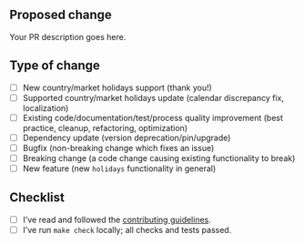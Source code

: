 <!--
  Thanks for contributing to holidays!
-->

## Proposed change

<!--
  Describe the big picture of your changes.
  Don't forget to link your PR to an existing issue if any.
-->

Your PR description goes here.

## Type of change

<!--
  Type of change you want to introduce. Please, check one (1) box only!
  If your PR requires multiple boxes to be checked, most likely it needs to
  be split into multiple PRs.
-->

- [ ] New country/market holidays support (thank you!)
- [ ] Supported country/market holidays update (calendar discrepancy fix, localization)
- [ ] Existing code/documentation/test/process quality improvement (best practice, cleanup, refactoring, optimization)
- [ ] Dependency update (version deprecation/pin/upgrade)
- [ ] Bugfix (non-breaking change which fixes an issue)
- [ ] Breaking change (a code change causing existing functionality to break)
- [ ] New feature (new `holidays` functionality in general)

## Checklist

<!--
  Put an `x` in the boxes that apply. You can change them after PR is created.
-->

- [ ] I've read and followed the [contributing guidelines](https://github.com/vacanza/holidays/blob/dev/CONTRIBUTING.md).
- [ ] I've run `make check` locally; all checks and tests passed.

<!--
  Thanks again for your contribution!
-->
